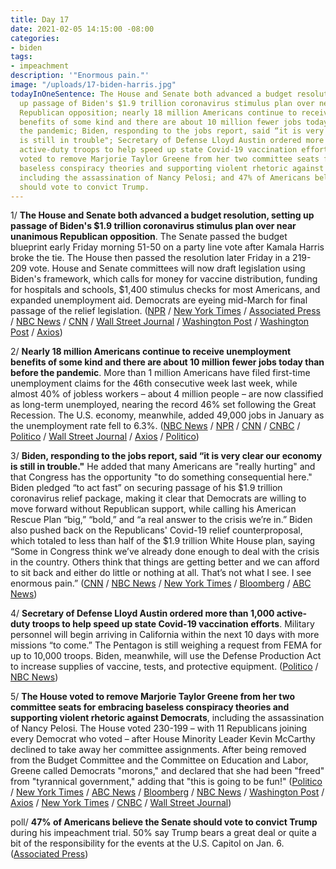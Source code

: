 ```yaml
---
title: Day 17
date: 2021-02-05 14:15:00 -08:00
categories:
- biden
tags:
- impeachment
description: '"Enormous pain."'
image: "/uploads/17-biden-harris.jpg"
todayInOneSentence: The House and Senate both advanced a budget resolution, setting
  up passage of Biden's $1.9 trillion coronavirus stimulus plan over near unanimous
  Republican opposition; nearly 18 million Americans continue to receive unemployment
  benefits of some kind and there are about 10 million fewer jobs today than before
  the pandemic; Biden, responding to the jobs report, said “it is very clear our economy
  is still in trouble"; Secretary of Defense Lloyd Austin ordered more than 1,000
  active-duty troops to help speed up state Covid-19 vaccination efforts; the House
  voted to remove Marjorie Taylor Greene from her two committee seats for embracing
  baseless conspiracy theories and supporting violent rhetoric against Democrats,
  including the assassination of Nancy Pelosi; and 47% of Americans believe the Senate
  should vote to convict Trump.
---
```


1/ **The House and Senate both advanced a budget resolution, setting up passage of Biden's $1.9 trillion coronavirus stimulus plan over near unanimous Republican opposition**. The Senate passed the budget blueprint early Friday morning 51-50 on a party line vote after Kamala Harris broke the tie. The House then passed the resolution later Friday in a 219-209 vote. House and Senate committees will now draft legislation using Biden's framework, which calls for money for vaccine distribution, funding for hospitals and schools, $1,400 stimulus checks for most Americans, and expanded unemployment aid. Democrats are eyeing mid-March for final passage of the relief legislation. ([NPR](https://www.npr.org/2021/02/05/964365980/senate-passes-budget-resolution-vice-president-harris-breaks-tie) /  [New York Times](https://www.nytimes.com/2021/02/04/us/politics/biden-stimulus-senate-vote.html) / [Associated Press](https://apnews.com/article/senate-ok-fast-track-coronavirus-aid-c497b8cda93486d9f0a09abb88235291) / [NBC News](https://www.nbcnews.com/politics/politics-news/washington-moves-unison-toward-passing-sweeping-coronavirus-relief-package-n1256855) / [CNN](https://www.cnn.com/2021/02/05/politics/senate-budget-resolution-covid-19-relief/index.html) / [Wall Street Journal](https://www.wsj.com/articles/biden-meets-with-house-democrats-as-covid-19-aid-plan-advances-11612542026?mod=hp_lead_pos3) / [Washington Post](https://www.washingtonpost.com/business/2021/02/04/senate-vote-a-rama-biden-economic-relief-stimulus/) / [Washington Post](https://www.washingtonpost.com/us-policy/2021/02/05/house-biden-stimulus-harris-tiebreaker/) / [Axios](https://www.axios.com/senate-budget-resolution-advances-43b5f08b-bc93-470d-827e-0a1818b026cd.html))

2/ **Nearly 18 million Americans continue to receive unemployment benefits of some kind and there are about 10 million fewer jobs today than before the pandemic**. More than 1 million Americans have filed first-time unemployment claims for the 46th consecutive week last week, while almost 40% of jobless workers – about 4 million people – are now classified as long-term unemployed, nearing the record 46% set following the Great Recession. The U.S. economy, meanwhile, added 49,000 jobs in January as the unemployment rate fell to 6.3%. ([NBC News](https://www.nbcnews.com/business/business-news/u-s-economy-added-just-49-000-jobs-january-signaling-n1256838) / [NPR](https://www.npr.org/2021/02/05/964080873/employers-start-hiring-again-but-not-anywhere-close-to-recovering-lost-jobs) / [CNN](https://www.cnn.com/2021/02/05/economy/january-2021-jobs-report/index.html) / [CNBC](https://www.cnbc.com/2021/02/05/long-term-unemployment-is-rising-toward-a-great-recession-record.html) / [Politico](https://www.politico.com/news/2021/02/05/employers-add-jobs-unemployment-falls-466110) / [Wall Street Journal](https://www.wsj.com/articles/january-jobs-report-unemployment-rate-2021-11612475063?mod=hp_lead_pos1) / [Axios](https://www.axios.com/million-unemployment-claims-weekly-d68a9090-4362-4c3f-9a59-5c6d6c078d69.html) / [Politico](https://www.politico.com/news/2021/02/04/unemployment-joblessness-biden-recovery-466059))

3/ **Biden, responding to the jobs report, said “it is very clear our economy is still in trouble."** He added that many Americans are "really hurting" and that Congress has the opportunity "to do something consequential here." Biden pledged “to act fast” on securing passage of his $1.9 trillion coronavirus relief package, making it clear that Democrats are willing to move forward without Republican support, while calling his American Rescue Plan “big,” “bold,” and “a real answer to the crisis we’re in.” Biden also pushed back on the Republicans' Covid-19 relief counterproposal, which totaled to less than half of the $1.9 trillion White House plan, saying “Some in Congress think we’ve already done enough to deal with the crisis in the country. Others think that things are getting better and we can afford to sit back and either do little or nothing at all. That’s not what I see. I see enormous pain.” ([CNN](https://www.cnn.com/2021/02/05/politics/joe-biden-jobs-numbers-relief-package/index.html) / [NBC News](https://www.nbcnews.com/politics/politics-news/washington-moves-unison-toward-passing-sweeping-coronavirus-relief-package-n1256855) / [New York Times](https://www.nytimes.com/live/2021/02/05/us/joe-biden-trump-impeachment/house-gives-final-approval-to-budget-plan-including-bidens-1-9-trillion-stimulus-fast-tracking-the-process) / [Bloomberg](https://www.bloomberg.com/news/articles/2021-02-05/biden-s-go-big-push-on-stimulus-gets-help-from-weak-jobs-senate?srnd=premium&sref=MIBMEEoj) / [ABC News](https://abcnews.go.com/Politics/live-updates/biden-100-days-president-white-house/?id=75597849#75711383))

4/ **Secretary of Defense Lloyd Austin ordered more than 1,000 active-duty troops to help speed up state Covid-19 vaccination efforts**. Military personnel will begin arriving in California within the next 10 days with more missions “to come.” The Pentagon is still weighing a request from FEMA for up to 10,000 troops. Biden, meanwhile, will use the Defense Production Act to increase supplies of vaccine, tests, and protective equipment. ([Politico](https://www.politico.com/news/2021/02/05/biden-deploys-troops-aid-covid-19-vaccine-466118) / [NBC News](https://www.nbcnews.com/politics/white-house/defense-department-sending-1-000-troops-assist-vaccinations-n1256867))

5/ **The House voted to remove Marjorie Taylor Greene from her two committee seats for embracing baseless conspiracy theories and supporting violent rhetoric against Democrats**, including the assassination of Nancy Pelosi. The House voted 230-199 – with 11 Republicans joining every Democrat who voted – after House Minority Leader Kevin McCarthy declined to take away her committee assignments. After being removed from the Budget Committee and the Committee on Education and Labor, Greene called Democrats "morons," and declared that she had been "freed" from "tyrannical government," adding that "this is going to be fun!" ([Politico](https://www.politico.com/news/2021/02/04/marjorie-taylor-greene-house-vote-465855) / [New York Times](https://www.nytimes.com/2021/02/04/us/politics/marjorie-taylor-greene.html) / [ABC News](https://abcnews.go.com/Politics/greene-declares-freed-booted-house-committees/story?id=75706246) / [Bloomberg](https://www.bloomberg.com/news/articles/2021-02-04/house-boots-gop-s-greene-from-committees-over-incendiary-posts?sref=MIBMEEoj) / [NBC News](https://www.nbcnews.com/politics/congress/profoundly-concerned-pelosi-rebukes-gop-leaders-ahead-vote-remove-greene-n1256737) / [Washington Post](https://www.washingtonpost.com/politics/house-poised-to-eject-marjorie-taylor-greene-from-committees-over-extremist-remarks/2021/02/04/670601e4-6703-11eb-8468-21bc48f07fe5_story.html) / [Axios](https://www.axios.com/marjorie-greene-taylor-removed-house-committees-23c07335-8b8c-4046-81b0-1dbf5545b74f.html) / [New York Times](https://www.nytimes.com/2021/02/05/us/marjorie-taylor-greene.html) / [CNBC](https://www.cnbc.com/2021/02/04/house-to-vote-on-dropping-marjorie-taylor-greene-from-committees.html) / [Wall Street Journal](https://www.wsj.com/articles/marjorie-taylor-greene-says-she-regrets-qanon-comments-11612467411))

poll/ **47% of Americans believe the Senate should vote to convict Trump** during his impeachment trial. 50% say Trump bears a great deal or quite a bit of the responsibility for the events at the U.S. Capitol on Jan. 6. ([Associated Press](https://apnews.com/article/ap-norc-poll-us-split-trump-impeachment-f77ab0122d9774dddf6f3f4549294dc5))